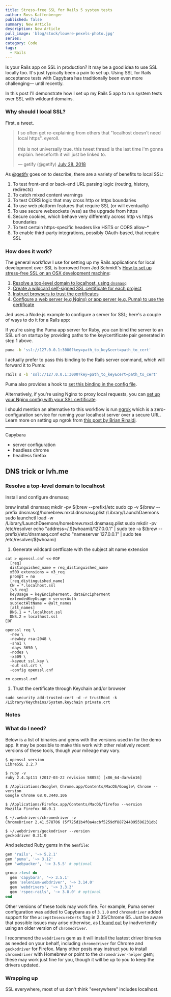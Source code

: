 ```yaml
---
title: Stress-free SSL for Rails 5 system tests
author: Ross Kaffenberger
published: false
summary: New Article
description: New Article
pull_image: 'blog/stock/louvre-pexels-photo.jpg'
series:
category: Code
tags:
  - Rails
---
```


Is your Rails app on SSL in production? It may be a good idea to use SSL locally too. It's just typically been a pain to set up. Using SSL for Rails acceptance tests with Capybara has traditionally been even more challenging— until recently.

In this post I'll demonstrate how I set up my Rails 5 app to run system tests over SSL with wildcard domains.

### Why should I local SSL?

First, a tweet.
<blockquote class="twitter-tweet" data-lang="en"><p lang="en" dir="ltr">I so often get re-explaining from others that &quot;localhost doesn&#39;t need local https&quot;. eyeroll.<br><br>this is not universally true. this tweet thread is the last time i&#39;m gonna explain. henceforth it will just be linked to.</p>&mdash; getify (@getify) <a href="https://twitter.com/getify/status/1023202051902373888?ref_src=twsrc%5Etfw">July 28, 2018</a></blockquote>
<script async src="https://platform.twitter.com/widgets.js" charset="utf-8"></script>

As [@getify](https://twitter.com/getify) goes on to describe, there are a variety of benefits to local SSL:

1. To test front-end or back-end URL parsing logic (routing, history, redirects)
1. To catch mixed content warnings
1. To test CORS logic that may cross http or https boundaries
1. To use web platform features that require SSL (or will eventually)
1. To use secure websockets (wss) as the upgrade from https
1. Secure cookies, which behave very differently across http vs https boundaries
1. To test certain https-specific headers like HSTS or CORS allow-*
1. To enable third-party integrations, possibly OAuth-based, that require SSL

### How does it work?

The general workflow I use for setting up my Rails applications for local development over SSL is borrowed from Jed Schmidt's [How to set up stress-free SSL on an OSX development machine](https://gist.github.com/jed/6147872):

1. [Resolve a top-level domain to localhost, using `dnsmasq`](https://gist.github.com/jed/6147872#resolve-a-top-level-domain-for-all-development-work)
1. [Create a wildcard self-signed SSL certificate for each project](https://gist.github.com/jed/6147872#create-a-wildcard-ssl-certificate-for-each-project)
1. [Instruct browsers to trust the certificates](https://gist.github.com/jed/6147872#avoid-https-warnings-by-telling-os-x-to-trust-the-certificate)
1. [Configure a web server (e.g Nginx) or app server (e.g. Puma) to use the certificate](https://gist.github.com/jed/6147872#bask-in-easy-https)

Jed uses a Node.js example to configure a server for SSL; here's a couple of ways to do it for a Rails app:

If you're using the Puma app server for Ruby, you can bind the server to an SSL url on startup by providing paths to the key/certificate pair generated in step 1 above.

```bash
puma -b 'ssl://127.0.0.1:3000?key=path_to_key&cert=path_to_cert'
```
I actually prefer to pass this binding to the Rails server command, which will forward it to Puma:

```bash
rails s -b 'ssl://127.0.0.1:3000?key=path_to_key&cert=path_to_cert'
```
Puma also provides a hook to [set this binding in the config file](https://github.com/puma/puma/blob/395337df4a3b27cc14eeab048016fb1ee85d2f83/examples/config.rb#L79).

Alternatively, if you're using Nginx to proxy local requests, you can [set up your Nginx config with your SSL certificate](http://nginx.org/en/docs/http/configuring_https_servers.html).

<aside class="callout panel">
  <p>
  I should mention an alternative to this workflow is run <a href="https://ngrok.com">ngrok</a> which is a zero-configuration service for running your localhost server over a secure URL. Learn more on setting up ngrok from <a href="https://www.remotesynthesis.com/blog/running-ssl-localhost">this post by Brian Rinaldi</a>.
  </p>
</aside>

---
Capybara
* server configuration
* headless chrome
* headless firefox

DNS trick or lvh.me
---

### Resolve a top-level domain to localhost

Install and configure dnsmasq

brew install dnsmasq
mkdir -pv $(brew --prefix)/etc
sudo cp -v $(brew --prefix dnsmasq)/homebrew.mxcl.dnsmasq.plist /Library/LaunchDaemons
sudo launchctl load -w /Library/LaunchDaemons/homebrew.mxcl.dnsmasq.plist
sudo mkdir -pv /etc/resolver
echo "address=/.$(whoami)/127.0.0.1" | sudo tee -a $(brew --prefix)/etc/dnsmasq.conf
echo "nameserver 127.0.0.1" | sudo tee /etc/resolver/$(whoami)

1. Generate wildcard certficate with the subject alt name extension

```
cat > openssl.cnf <<-EOF
  [req]
  distinguished_name = req_distinguished_name
  x509_extensions = v3_req
  prompt = no
  [req_distinguished_name]
  CN = *.localhost.ssl
  [v3_req]
  keyUsage = keyEncipherment, dataEncipherment
  extendedKeyUsage = serverAuth
  subjectAltName = @alt_names
  [alt_names]
  DNS.1 = *.localhost.ssl
  DNS.2 = localhost.ssl
EOF

openssl req \
  -new \
  -newkey rsa:2048 \
  -sha1 \
  -days 3650 \
  -nodes \
  -x509 \
  -keyout ssl.key \
  -out ssl.crt \
  -config openssl.cnf

rm openssl.cnf
```

1. Trust the certificate through Keychain and/or browser

```
sudo security add-trusted-cert -d -r trustRoot -k /Library/Keychains/System.keychain private.crt
```

### Notes

### What do I need?

Below is a list of binaries and gems with the versions used in for the demo app. It may be possible to make this work with other relatively recent versions of these tools, though your mileage may vary.

```
$ openssl version
LibreSSL 2.2.7

$ ruby -v
ruby 2.4.1p111 (2017-03-22 revision 58053) [x86_64-darwin16]

$ /Applications/Google\ Chrome.app/Contents/MacOS/Google\ Chrome --version
Google Chrome 68.0.3440.106

$ /Applications/Firefox.app/Contents/MacOS/firefox --version
Mozilla Firefox 60.0.1

$ ~/.webdrivers/chromedriver -v
ChromeDriver 2.41.578706 (5f725d1b4f0a4acbf5259df887244095596231db)

$ ~/.webdrivers/geckodriver --version
geckodriver 0.21.0
```
And selected Ruby gems in the `Gemfile`:

```ruby
gem 'rails', '~> 5.2.1'
gem 'puma', '~> 3.12'
gem 'webpacker', '~> 3.5.5' # optional

group :test do
  gem 'capybara', '~> 3.5.1'
  gem 'selenium-webdriver', '~> 3.14.0'
  gem 'webdrivers', '~> 3.3.3'
  gem 'rspec-rails', '~> 3.8.0' # optional
end
```
Other versions of these tools may work fine. For example, Puma server configuration was added to Capybara as of `3.1.0` and `chromedriver` added support for the `acceptInsecureCerts` flag in 2.35/Chrome 65. Just be aware that possible issues may arise otherwise, as [I found out](https://stackoverflow.com/questions/51881206/using-acceptinsecurecerts-with-headless-chrome-and-selenium-webdriver-macos-ra) by inadvertently using an older version of `chromedriver`.

I recommend the `webdrivers` gem as it will install the lastest driver binaries as needed on your behalf, including `chromedriver` for Chrome and `geckodriver` for Firefox. Many other posts may instruct you to install `chromedriver` with Homebrew or point to the `chromedriver-helper` gem; these may work just fine for you, though it will be up to you to keep the drivers updated.

### Wrapping up

SSL everywhere, most of us don't think "everywhere" includes localhost.
